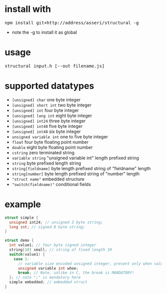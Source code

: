 # install with
<pre>npm install git+http://address/asseri/structural -g</pre>
- note the -g to install it as global

# usage
<pre>structural input.h [--out filename.js]</pre>

# supported datatypes

- <code>[unsigned] char</code> one byte integer
- <code>[unsigned] short int</code> two byte integer
- <code>[unsigned] int</code> four byte integer
- <code>[unsigned] long int</code> eight byte integer
- <code>[unsigned] int24</code> three byte integer
- <code>[unsigned] int40</code> five byte integer
- <code>[unsigned] int48</code> six byte integer
- <code>unsigned variable int</code> one to five byte integer
- <code>float</code> four byte floating point number
- <code>double</code> eight byte floating point number
- <code>cstring</code> zero terminated string
- <code>variable string</code> "unsigned variable int" length prefixed string
- <code>string</code> byte prefixed length string
- <code>string[fieldname]</code> byte length prefixed string of "fieldname" length
- <code>string[number]</code> byte length prefixed string of "number" length
- <code>"struct name"</code> embedded structure
- <code>"switch(fieldname)"</code> conditional fields

# example

```c
struct simple {
  unsigned int24; // unsigned 3 byte string;
  long int; // signed 8 byte string;
}

struct demo {
  int value1; // four byte signed integer
  string[10] small; // string of fixed length 10
  switch(value1) {
    case 1:
      // variable size encoded unsigned integer, present only when value1 = 1
      unsigned variable int whee;
      break; // Note, unlike in C, the break is MANDATORY!
  }; // note ";" is mandatory here
  simple embedded; // embedded struct
}
```